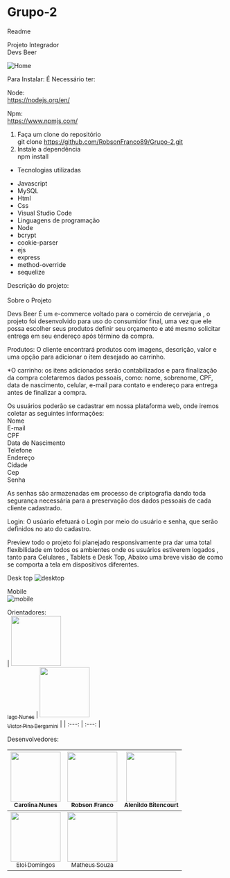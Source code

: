 # Grupo-2

Readme <br>

Projeto Integrador <br> Devs Beer  

![Home](https://user-images.githubusercontent.com/104717975/193589775-44733fc5-5785-4e34-856b-a52969a43a72.PNG)

Para Instalar:
É Necessário ter:

Node: <br>
https://nodejs.org/en/  <br>

Npm: <br>
https://www.npmjs.com/ <br>

1. Faça um clone do repositório <br>
git clone https://github.com/RobsonFranco89/Grupo-2.git <br>
2. Instale a dependência <br>
npm install <br>

* Tecnologias utilizadas 
- Javascript <br>
- MySQL <br>
- Html <br>
- Css <br>
- Visual Studio Code <br>
- Linguagens de programação <br>
- Node <br>
- bcrypt <br>
- cookie-parser <br>
- ejs <br>
- express <br>
- method-override <br>
- sequelize <br>



Descrição do projeto: <br> <br>
Sobre o Projeto

Devs Beer É um e-commerce voltado para o comércio de cervejaria , o projeto foi desenvolvido para uso do consumidor final, uma vez que ele possa escolher seus produtos definir seu orçamento e até mesmo solicitar entrega em seu endereço após término da compra.

Produtos: 
O cliente encontrará produtos com imagens, descrição, valor e uma opção para adicionar o item desejado ao carrinho.

*O carrinho: os itens adicionados serão contabilizados e para finalização da compra coletaremos dados pessoais, como: nome, sobrenome, CPF, data de nascimento, celular, e-mail para contato e endereço para entrega antes de finalizar a compra.

Os usuários poderão se cadastrar em nossa plataforma web, onde iremos coletar as seguintes informações:<br>
Nome<br>
E-mail<br>
CPF<br>
Data de Nascimento <br>
Telefone <br>
Endereço <br>
Cidade <br>
Cep<br>
Senha<br>

As senhas são armazenadas em processo de criptografia dando toda segurança necessária para a preservação dos dados pessoais de cada cliente cadastrado.

Login:
O usúario efetuará o Login por meio do usuário e senha, que serão definidos no ato do cadastro.


Preview
todo o projeto foi planejado responsivamente pra dar uma total flexibilidade em todos os ambientes onde os usuários estiverem logados , tanto para Celulares , Tablets e Desk Top, Abaixo uma breve visão de como se comporta a tela em dispositivos diferentes.

Desk top
![desktop](https://user-images.githubusercontent.com/104717975/193378685-03dafb63-0865-46d3-b1b3-ccab2dbfc9f5.PNG)<br>

Mobile <br>
![mobile](https://user-images.githubusercontent.com/104717975/193378702-e6c270a7-0ac7-4b6c-b926-bfbef519ea17.PNG)

Orientadores: <br>
| [<img src="https://avatars.githubusercontent.com/u/68913110?v=4" width=115><br><sub>Iago Nunes</sub>](https://github.com/iagoln) |  [<img src="https://avatars.githubusercontent.com/u/50021378?v=4" width=115><br><sub>Victor Pina Bergamini</sub>](https://github.com/vbergadev) |
| :---: | :---: | 



Desenvolvedores: <br>

| [<img src="https://avatars.githubusercontent.com/u/105663173?v=4" width=115><br><sub>Carolina Nunes</sub>](https://github.com/CarolZNS) |  [<img src="https://avatars.githubusercontent.com/u/105526228?v=4" width=115><br><sub>Robson Franco</sub>](https://github.com/RobsonFranco89) |  [<img src="https://avatars.githubusercontent.com/u/104717975?v=4" width=115><br><sub>Alenildo Bitencourt</sub>](https://github.com/alebitencourt) |
| :---: | :---: | :---: |
| [<img src="https://avatars.githubusercontent.com/u/88353249?v=4" width=115><br><sub>Eloi Domingos</sub>](https://github.com/EloiDomingos) |  [<img src="https://avatars.githubusercontent.com/u/79412540?v=4" width=115><br><sub>Matheus Souza</sub>](https://github.com/Teteusouzaof) |  
